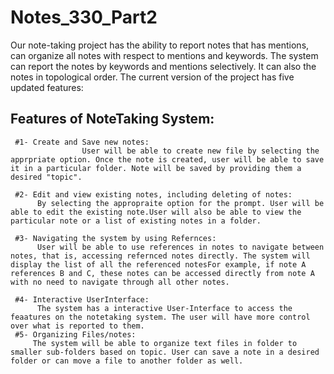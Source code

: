 # Notes_330_Part2
 Our note-taking project has the ability to report notes that has mentions, can organize all notes with respect to mentions and keywords. The system can report the notes by keywords and mentions selectively. It can also the notes in topological order. The current version of the project has five updated features:
  ## Features of NoteTaking System:
     #1- Create and Save new notes:	
		 			User will be able to create new file by selecting the apprpriate option. Once the note is created, user will be able to save it in a particular folder. Note will be saved by providing them a desired "topic". 
            
     #2- Edit and view existing notes, including deleting of notes:
          By selecting the appropraite option for the prompt. User will be able to edit the existing note.User will also be able to view the particular note or a list of existing notes in a folder.         
            
     #3- Navigating the system by using Refernces:
          User will be able to use references in notes to navigate between notes, that is, accessing refernced notes directly. The system will display the list of all the referenced notesFor example, if note A references B and C, these notes can be accessed directly from note A with no need to navigate through all other notes.             
          
     #4- Interactive UserInterface:
          The system has a interactive User-Interface to access the feaatures on the notetaking system. The user will have more control over what is reported to them.
     #5- Organizing Files/notes:
         The system will be able to organize text files in folder to smaller sub-folders based on topic. User can save a note in a desired folder or can move a file to another folder as well.
     

